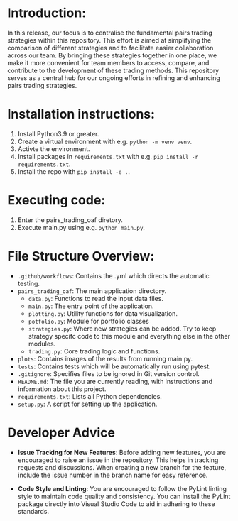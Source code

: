 # Introduction:

In this release, our focus is to centralise the fundamental pairs trading strategies within this repository. This effort is aimed at simplifying the comparison of different strategies and to facilitate easier collaboration across our team. By bringing these strategies together in one place, we make it more convenient for team members to access, compare, and contribute to the development of these trading methods. This repository serves as a central hub for our ongoing efforts in refining and enhancing pairs trading strategies.

# Installation instructions:

1. Install Python3.9 or greater.
2. Create a virtual environment with e.g. `python -m venv venv`.
3. Activte the environment.
4. Install packages in `requirements.txt` with e.g. `pip install -r requirements.txt`.
5. Install the repo with `pip install -e .`.

# Executing code:

1. Enter the pairs_trading_oaf diretory.
2. Execute main.py using e.g. `python main.py`.

# File Structure Overview:

- `.github/workflows`: Contains the .yml which directs the automatic testing.
- `pairs_trading_oaf`: The main application directory.
  - `data.py`: Functions to read the input data files.
  - `main.py`: The entry point of the application.
  - `plotting.py`: Utility functions for data visualization.
  - `potfolio.py`: Module for portfolio classes
  - `strategies.py`: Where new strategies can be added.
                     Try to keep strategy specifc code to this module 
                     and everything else in the other modules.
  - `trading.py`: Core trading logic and functions.
- `plots`: Contains images of the results from running main.py.
- `tests`: Contains tests which will be automatically run using pytest.
- `.gitignore`: Specifies files to be ignored in Git version control.
- `README.md`: The file you are currently reading, with instructions and information about this project.
- `requirements.txt`: Lists all Python dependencies.
- `setup.py`: A script for setting up the application.

# Developer Advice

- **Issue Tracking for New Features**: Before adding new features, you are encouraged to raise an issue in the repository. This helps in tracking requests and discussions. When creating a new branch for the feature, include the issue number in the branch name for easy reference.

- **Code Style and Linting**: You are encouraged to follow the PyLint linting style to maintain code quality and consistency. You can install the PyLint package directly into Visual Studio Code to aid in adhering to these standards.
